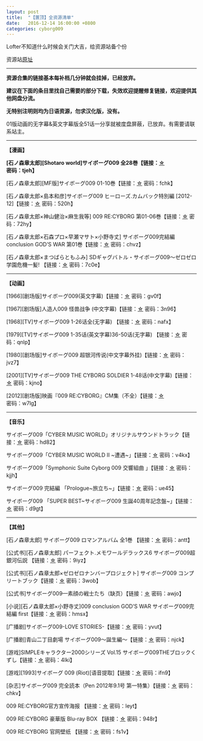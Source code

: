 ```yaml
---
layout: post
title:  "【置顶】全资源清单"
date:   2016-12-14 16:00:00 +0800
categories: cyborg009
---
```

Lofter不知道什么时候会关门大吉，给资源站备个份

资源站[原址][lofter]

- - - 

**资源合集的链接基本每补档几分钟就会挂掉，已经放弃。**

**建议在下面的条目里找自己需要的部分下载，失效欢迎提醒修复链接，欢迎提供其他网盘分流。**

**无特别注明则均为日语资源，勿求汉化版，没有。**

01版动画的无字幕&英文字幕版全51话一分享就被度盘屏蔽，已放弃。有需要请联系站主。

- - -

**【漫画】**

**[石ノ森章太郎][Shotaro world]サイボーグ009 全28巻【链接：[☆][1-1] 密码：tjeh】**

[石ノ森章太郎][MF版]サイボーグ009 01-10巻【链接：[☆][1-2] 密码：fchk】

[石ノ森章太郎×島本和彦]サイボーグ009 ヒーローズ.カムバック特別編 [2012-12]【链接：[☆][1-3] 密码：520h】

[石ノ森章太郎×神山健治×麻生我等] 009 RE:CYBORG 第01-06巻【链接：[☆][1-4] 密码：72hy】

[石ノ森章太郎×石森プロ×早瀬マサト×小野寺丈] サイボーグ009完結編 conclusion GOD’S WAR 第01巻【链接：[☆][1-5] 密码：chvz】

[石ノ森章太郎×まつばらともふみ] SDギャグバトル・サイボーグ009〜ゼロゼロ学園危機一髪! 【链接：[☆][1-6] 密码：7c0e】

- - -

**【动画】**

[1966][剧场版]サイボーグ009(英文字幕)【链接：[☆][2-1] 密码：gv0f】

[1967][剧场版]人造人009 怪兽战争 (中文字幕)【链接：[☆][2-2] 密码：3n96】

[1968][TV]サイボーグ009 1-26话全(无字幕) 【链接：[☆][2-3] 密码：nafx】

[1979][TV]サイボーグ009 1-35话(英文字幕)36-50话(无字幕) 【链接：[☆][2-4] 密码：qnlp】

[1980][剧场版]サイボーグ009 超银河传说(中文字幕外挂)【链接：[☆][2-5] 密码：jvz7】

[2001][TV]サイボーグ009 THE CYBORG SOLDIER 1-48话(中文字幕)【链接：[☆][2-6] 密码：kjno】

[2012][剧场版]映画『009 RE:CYBORG』CM集（不全）【链接：[☆][2-7] 密码：w7lg】

- - -

**【音乐】**

サイボーグ009「CYBER MUSIC WORLD」オリジナルサウンドトラック【链接：[☆][3-1] 密码：hd82】

サイボーグ009「CYBER MUSIC WORLD II ~遭遇~」【链接：[☆][3-2] 密码：v4kx】

サイボーグ009「Symphonic Suite Cyborg 009 交響組曲 」【链接：[☆][3-3] 密码：kjjh】

サイボーグ009 完結編 「Prologue~旅立ち~」【链接：[☆][3-4] 密码：ue45】

サイボーグ009 「SUPER BEST~サイボーグ009 生誕40周年記念盤~」【链接：[☆][3-5] 密码：d9gt】

- - -

**【其他】**

[石ノ森章太郎] サイボーグ009 ロマンアルバム 全1巻 【链接：[☆][4-1] 密码：antt】

[公式书][石ノ森章太郎] パーフェクト.メモワールデラックス6 サイボーグ009超銀河伝説 【链接：[☆][4-2] 密码：9iyz】

[公式书][石ノ森章太郎×ゼロゼロナンバープロジェクト] サイボーグ009 コンプリートブック【链接：[☆][4-3] 密码：3wob】

[公式书]サイボーグ009—素顔の戦士たち（缺页）【链接：[☆][4-4] 密码：awjo】

[小说][石ノ森章太郎×小野寺丈]009 conclusion GOD’S WAR サイボーグ009完結編 first【链接：[☆][4-5] 密码：hmsx】

[广播剧]サイボーグ009-LOVE STORIES-【链接：[☆][4-6] 密码：yvut】

[广播剧]青山二丁目劇場 サイボーグ009～誕生編～【链接：[☆][4-7] 密码：njck】

[游戏]SIMPLEキャラクター2000シリーズ Vol.15 サイボーグ009THEブロックくずし【链接：[☆][4-8] 密码：4lki】

[游戏][1993]サイボーグ 009 (Riot)[语音提取]【链接：[☆][4-9] 密码：ifn9】

[杂志]サイボーグ009 完全読本（Pen 2012年9.1号 第一特集）【链接：[☆][4-10] 密码：chkv】

009 RE:CYBORG官方宣传海报 【链接：[☆][4-11] 密码：leyt】

009 RE:CYBORG 豪華版 Blu-ray BOX 【链接：[☆][4-12] 密码：948r】

009 RE:CYBORG 官网壁纸 【链接：[☆][4-13] 密码：fs1v】



[lofter]: http://cybrog009.lofter.com/
[1-1]:http://pan.baidu.com/s/1bnElBkF
[1-2]:http://pan.baidu.com/s/1pJHkWmZ
[1-3]:http://pan.baidu.com/s/1jGxIpCE
[1-4]:http://pan.baidu.com/s/1c0Df4A0
[1-5]:http://pan.baidu.com/s/1eQqyR0e
[1-6]:http://pan.baidu.com/s/1mgKqKxq

[2-1]:http://pan.baidu.com/s/1jG8A1yY
[2-2]:http://pan.baidu.com/s/1eQ3Z0CM
[2-3]:http://pan.baidu.com/s/1qWmGKR6
[2-4]:http://pan.baidu.com/s/1sjKDLfB
[2-5]:http://pan.baidu.com/s/1bncrQRP
[2-6]:http://pan.baidu.com/s/1o6wUiNo
[2-7]:http://pan.baidu.com/s/1hqglyUo

[3-1]:http://pan.baidu.com/s/1eQmvGwM
[3-2]:http://pan.baidu.com/s/1qWx6aSG
[3-3]:http://pan.baidu.com/s/1qW7F0FM
[3-4]:http://pan.baidu.com/s/1c0xU53q
[3-5]:http://pan.baidu.com/s/1nt7LAdj

[4-1]:http://pan.baidu.com/s/1kTKaVmn
[4-2]:http://pan.baidu.com/s/1hqCF40k
[4-3]:http://pan.baidu.com/s/1i3tG7pN
[4-4]:http://pan.baidu.com/s/1i37osTn
[4-5]:http://pan.baidu.com/s/1o6FRbVO
[4-6]:http://pan.baidu.com/s/1mgwsxja
[4-7]:http://pan.baidu.com/s/1c0fp8ru
[4-8]:http://pan.baidu.com/s/1dDdBGHz
[4-9]:http://pan.baidu.com/s/1sjocAKX

[4-10]:http://pan.baidu.com/s/1tUPZo
[4-11]:http://pan.baidu.com/s/1pJNWA63
[4-12]:http://pan.baidu.com/s/1jG5jNpW
[4-13]:http://pan.baidu.com/s/1i389Iux
